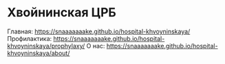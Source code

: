 # Хвойнинская ЦРБ

Главная: https://snaaaaaaake.github.io/hospital-khvoyninskaya/
Профилактика: https://snaaaaaaake.github.io/hospital-khvoyninskaya/prophylaxy/
О нас: https://snaaaaaaake.github.io/hospital-khvoyninskaya/about/
